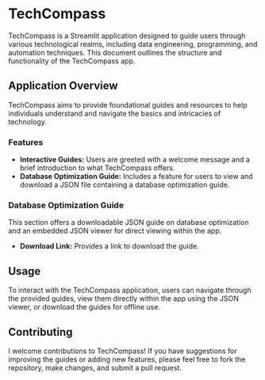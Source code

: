 # TechCompass

TechCompass is a Streamlit application designed to guide users through various technological realms, including data engineering, programming, and automation techniques. This document outlines the structure and functionality of the TechCompass app.

## Application Overview

TechCompass aims to provide foundational guides and resources to help individuals understand and navigate the basics and intricacies of technology.

### Features

- **Interactive Guides:** Users are greeted with a welcome message and a brief introduction to what TechCompass offers.
- **Database Optimization Guide:** Includes a feature for users to view and download a JSON file containing a database optimization guide.

### Database Optimization Guide

This section offers a downloadable JSON guide on database optimization and an embedded JSON viewer for direct viewing within the app.

- **Download Link:** Provides a link to download the guide.

## Usage

To interact with the TechCompass application, users can navigate through the provided guides, view them directly within the app using the JSON viewer, or download the guides for offline use.

## Contributing

I welcome contributions to TechCompass! If you have suggestions for improving the guides or adding new features, please feel free to fork the repository, make changes, and submit a pull request.
